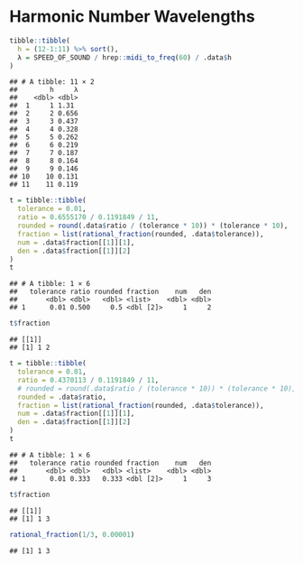 Harmonic Number Wavelengths
================

``` r
tibble::tibble(
  h = (12-1:11) %>% sort(),
  λ = SPEED_OF_SOUND / hrep::midi_to_freq(60) / .data$h
)
```

    ## # A tibble: 11 × 2
    ##        h     λ
    ##    <dbl> <dbl>
    ##  1     1 1.31 
    ##  2     2 0.656
    ##  3     3 0.437
    ##  4     4 0.328
    ##  5     5 0.262
    ##  6     6 0.219
    ##  7     7 0.187
    ##  8     8 0.164
    ##  9     9 0.146
    ## 10    10 0.131
    ## 11    11 0.119

``` r
t = tibble::tibble(
  tolerance = 0.01,
  ratio = 0.6555170 / 0.1191849 / 11,
  rounded = round(.data$ratio / (tolerance * 10)) * (tolerance * 10),
  fraction = list(rational_fraction(rounded, .data$tolerance)),
  num = .data$fraction[[1]][1],
  den = .data$fraction[[1]][2]
)
t
```

    ## # A tibble: 1 × 6
    ##   tolerance ratio rounded fraction    num   den
    ##       <dbl> <dbl>   <dbl> <list>    <dbl> <dbl>
    ## 1      0.01 0.500     0.5 <dbl [2]>     1     2

``` r
t$fraction
```

    ## [[1]]
    ## [1] 1 2

``` r
t = tibble::tibble(
  tolerance = 0.01,
  ratio = 0.4370113 / 0.1191849 / 11,
  # rounded = round(.data$ratio / (tolerance * 10)) * (tolerance * 10),
  rounded = .data$ratio,
  fraction = list(rational_fraction(rounded, .data$tolerance)),
  num = .data$fraction[[1]][1],
  den = .data$fraction[[1]][2]
)
t
```

    ## # A tibble: 1 × 6
    ##   tolerance ratio rounded fraction    num   den
    ##       <dbl> <dbl>   <dbl> <list>    <dbl> <dbl>
    ## 1      0.01 0.333   0.333 <dbl [2]>     1     3

``` r
t$fraction
```

    ## [[1]]
    ## [1] 1 3

``` r
rational_fraction(1/3, 0.00001)
```

    ## [1] 1 3
